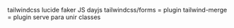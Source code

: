 tailwindcss
lucide
faker JS
dayjs
tailwindcss/forms = plugin
tailwind-merge = plugin serve para unir classes
